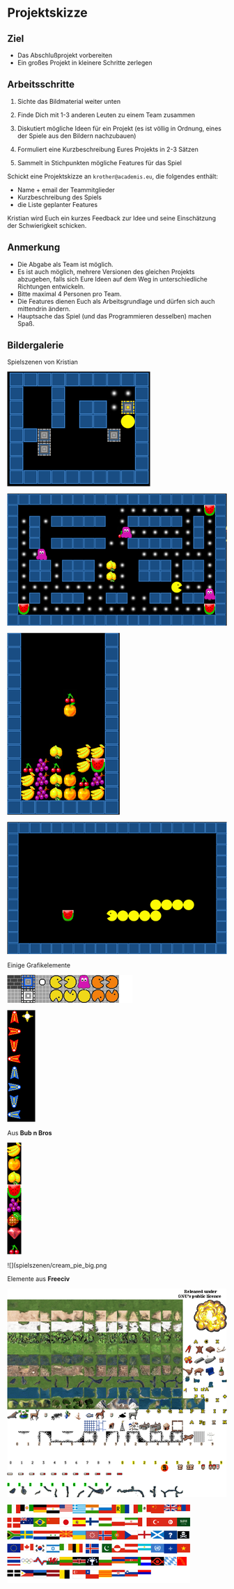 
# Projektskizze

## Ziel

* Das Abschlußprojekt vorbereiten
* Ein großes Projekt in kleinere Schritte zerlegen

## Arbeitsschritte

1. Sichte das Bildmaterial weiter unten

2. Finde Dich mit 1-3 anderen Leuten zu einem Team zusammen

3. Diskutiert mögliche Ideen für ein Projekt (es ist völlig in Ordnung, eines der Spiele aus den Bildern nachzubauen)

4. Formuliert eine Kurzbeschreibung Eures Projekts in 2-3 Sätzen

5. Sammelt in Stichpunkten mögliche Features für das Spiel


Schickt eine Projektskizze an `krother@academis.eu`, die folgendes enthält:

* Name + email der Teammitglieder
* Kurzbeschreibung des Spiels
* die Liste geplanter Features

Kristian wird Euch ein kurzes Feedback zur Idee und seine Einschätzung der Schwierigkeit schicken.


## Anmerkung

* Die Abgabe als Team ist möglich.
* Es ist auch möglich, mehrere Versionen des gleichen Projekts abzugeben, 
falls sich Eure Ideen auf dem Weg in unterschiedliche Richtungen entwickeln. 
* Bitte maximal 4 Personen pro Team.
* Die Features dienen Euch als Arbeitsgrundlage und dürfen sich auch mittendrin ändern.
* Hauptsache das Spiel (und das Programmieren desselben) machen Spaß.

## Bildergalerie

Spielszenen von Kristian

![](spielszenen/boxes.png)

![](spielszenen/pac.png)

![](spielszenen/frutris.png)

![](spielszenen/snake.png)

Einige Grafikelemente

![](spielszenen/tiles.png)

![](spielszenen/raumschiffe.png)

Aus **Bub n Bros**

![](spielszenen/fruit.png)

![](spielszenen/cream_pie_big.png 

Elemente aus **Freeciv**

![](spielszenen/civtiles.png)

![](spielszenen/flags.png)
